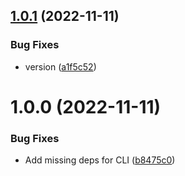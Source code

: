 ## [1.0.1](https://github.com/moepmoep12/poe-db/compare/v1.0.0...v1.0.1) (2022-11-11)


### Bug Fixes

* version ([a1f5c52](https://github.com/moepmoep12/poe-db/commit/a1f5c52d0fc6ff15484afea4867490e8916dde32))

# 1.0.0 (2022-11-11)


### Bug Fixes

* Add missing deps for CLI ([b8475c0](https://github.com/moepmoep12/poe-db/commit/b8475c0afe8293a8797dfca58f5a61e21cc203f5))
